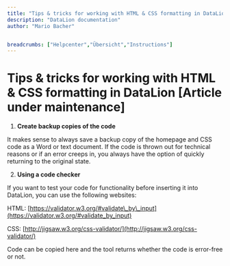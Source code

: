 ```yaml
---
title: "Tips & tricks for working with HTML & CSS formatting in DataLion [Article under maintenance]"
description: "DataLion documentation"
author: "Mario Bacher"


breadcrumbs: ["Helpcenter","Übersicht","Instructions"]
---
```


# Tips & tricks for working with HTML & CSS formatting in DataLion [Article under maintenance]

1.  **Create backup copies of the code**
    

It makes sense to always save a backup copy of the homepage and CSS code as a Word or text document. If the code is thrown out for technical reasons or if an error creeps in, you always have the option of quickly returning to the original state.

2.  **Using a code checker**
    

If you want to test your code for functionality before inserting it into DataLion, you can use the following websites:

HTML: [https://validator.w3.org/#validate\_by\_input](https://validator.w3.org/#validate_by_input)

CSS: [http://jigsaw.w3.org/css-validator/](http://jigsaw.w3.org/css-validator/)

Code can be copied here and the tool returns whether the code is error-free or not.

